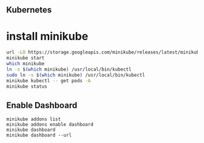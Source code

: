 ## Kubernetes

# install minikube

```bash
url -LO https://storage.googleapis.com/minikube/releases/latest/minikube-linux-amd64\nsudo install minikube-linux-amd64 /usr/local/bin/minikube
minikube start
which minikube
ln -s $(which minikube) /usr/local/bin/kubectl
sudo ln -s $(which minikube) /usr/local/bin/kubectl
minikube kubectl -- get pods -A
minikube status
```

## Enable Dashboard

```console
minikube addons list
minikube addons enable dashboard
minikube dashboard
minikube dashboard --url
```